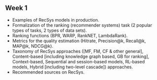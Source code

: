 Week 1
-----

- Examples of RecSys models in production.
- Formalization of the ranking (recommender systems) task (2 popular types of tasks, 2 types of data sets). 
- Ranking functions (BPR, WARP, RankNET, LambdaRank).
- Metrics for the quality estimation (Hitrate, Precision@k, Recall@k, MAP@k, NDCG@k).
- Taxonomy of RecSys approaches ([MF, FM, CF & other general], Content-based [including knowledge graph based, GB for ranking], Context-based, Sequential and session-based models, RL-based models, Hybrid [including two-level cascade]) approaches.
- Recommended sources on RecSys.
